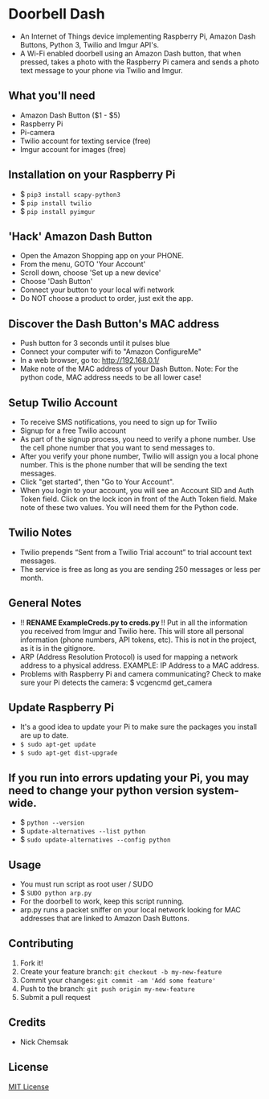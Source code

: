 # Doorbell Dash
- An Internet of Things device implementing Raspberry Pi, Amazon Dash Buttons, Python 3, Twilio and Imgur API's. 
- A Wi-Fi enabled doorbell using an Amazon Dash button, that when pressed, takes a photo with the Raspberry Pi camera and sends a photo text message to your phone via Twilio and Imgur. 

## What you'll need
* Amazon Dash Button ($1 - $5)
* Raspberry Pi
* Pi-camera
* Twilio account for texting service (free)
* Imgur account for images (free)

## Installation on your Raspberry Pi
* $ <code>pip3 install scapy-python3</code>
* $ <code>pip install twilio</code>
* $ <code>pip install pyimgur</code>

## 'Hack' Amazon Dash Button
* Open the Amazon Shopping app on your PHONE.
* From the menu, GOTO 'Your Account'
* Scroll down, choose 'Set up a new device'
* Choose 'Dash Button'
* Connect your button to your local wifi network
* Do NOT choose a product to order, just exit the app.

## Discover the Dash Button's MAC address
- Push button for 3 seconds until it pulses blue
- Connect your computer wifi to "Amazon ConfigureMe"
- In a web browser, go to: http://192.168.0.1/
- Make note of the MAC address of your Dash Button. Note: For the python code, MAC address needs to be all lower case!

## Setup Twilio Account
* To receive SMS notifications, you need to sign up for Twilio
* Signup for a free Twilio account
* As part of the signup process, you need to verify a phone number. Use the cell phone number that you want to send messages to.
* After you verify your phone number, Twilio will assign you a local phone number. This is the phone number that will be sending the text messages.
* Click "get started", then "Go to Your Account".
* When you login to your account, you will see an Account SID and Auth Token field. Click on the lock icon in front of the Auth Token field. Make note of these two values. You will need them for the Python code.

## Twilio Notes
* Twilio prepends “Sent from a Twilio Trial account” to trial account text messages.
* The service is free as long as you are sending 250 messages or less per month.

## General Notes
* !! <strong> RENAME ExampleCreds.py to creds.py </strong> !! Put in all the information you received from Imgur and Twilio here. This will store all personal information (phone numbers, API tokens, etc).  This is not in the project, as it is in the gitignore.
* ARP (Address Resolution Protocol) is used for mapping a network address to a physical address. EXAMPLE:  IP Address to a MAC address.
* Problems with Raspberry Pi and camera communicating? Check to make sure your Pi detects the camera: $ vcgencmd get_camera

## Update Raspberry Pi
* It's a good idea to update your Pi to make sure the packages you install are up to date.
* <code>$ sudo apt-get update</code>
* <code>$ sudo apt-get dist-upgrade</code>

## If you run into errors updating your Pi, you may need to change your python version system-wide.  
* $ <code>python --version</code>
* $ <code>update-alternatives --list python</code>
* $ <code>sudo update-alternatives --config python</code>

## Usage
* You must run script as root user / SUDO
* $ <code>SUDO python arp.py</code>
* For the doorbell to work, keep this script running.  
* arp.py runs a packet sniffer on your local network looking for MAC addresses that are linked to Amazon Dash Buttons.

## Contributing
1. Fork it!
2. Create your feature branch: `git checkout -b my-new-feature`
3. Commit your changes: `git commit -am 'Add some feature'`
4. Push to the branch: `git push origin my-new-feature`
5. Submit a pull request

## Credits
* Nick Chemsak

## License
[MIT License](https://github.com/nchemsak/doorbell_dash_angularJS/blob/master/LICENSE)


